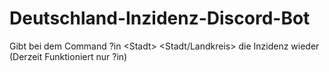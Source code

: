 # Deutschland-Inzidenz-Discord-Bot
Gibt bei dem Command ?in &lt;Stadt> &lt;Stadt/Landkreis> die Inzidenz wieder (Derzeit Funktioniert nur ?in)
